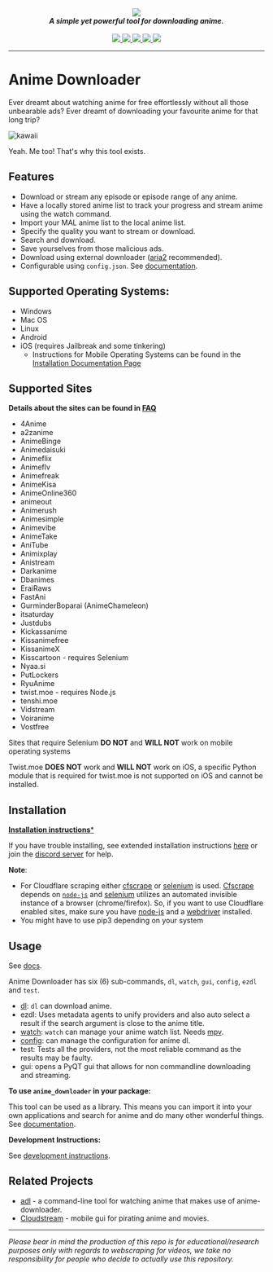 <div align="center">
<img src="https://i.imgur.com/7De34Nh.png">
<br>
<strong><i>A simple yet powerful tool for downloading anime.</i></strong>
<br>
<br>
<a href="https://travis-ci.com/vn-ki/anime-downloader">
<img src="https://img.shields.io/travis/com/vn-ki/anime-downloader.svg?style=for-the-badge&logo=Travis%20CI">
</a>
<a href="https://codecov.io/gh/vn-ki/anime-downloader">
<img src="https://img.shields.io/codecov/c/github/vn-ki/anime-downloader.svg?logo=codecov&style=for-the-badge">
</a>
<a href="https://pypi.org/project/anime-downloader/">
<img src="https://img.shields.io/pypi/v/anime-downloader.svg?logo=python&style=for-the-badge">
</a>
<a href="https://discord.gg/Qn2nWGm">
<img src="https://img.shields.io/discord/483008720167632929.svg?color=%237289DA&label=Discord&logo=Discord&style=for-the-badge">
</a>
<a href="https://anime-downlader.rtfd.io">
<img src="https://img.shields.io/readthedocs/anime-downlader.svg?logo=read%20the%20docs&style=for-the-badge">
</a>
</div>


---

# Anime Downloader

Ever dreamt about watching anime for free effortlessly without all those unbearable ads? Ever dreamt of downloading your favourite anime for that long trip?

![kawaii](https://thumbs.gfycat.com/IgnorantYoungDowitcher-size_restricted.gif)

Yeah. Me too! That's why this tool exists.

## Features

- Download or stream any episode or episode range of any anime.
- Have a locally stored anime list to track your progress and stream anime using the watch command.
- Import your MAL anime list to the local anime list.
- Specify the quality you want to stream or download.
- Search and download.
- Save yourselves from those malicious ads.
- Download using external downloader ([aria2](https://aria2.github.io/) recommended).
- Configurable using `config.json`. See [documentation](https://anime-downlader.readthedocs.io/en/latest/usage/config.html).

## Supported Operating Systems:
- Windows
- Mac OS
- Linux
- Android
- iOS (requires Jailbreak and some tinkering)
  * Instructions for Mobile Operating Systems can be found in the [Installation Documentation Page](https://anime-downlader.readthedocs.io/en/latest/usage/installation.html)

## Supported Sites
**Details about the sites can be found in [FAQ](https://github.com/vn-ki/anime-downloader/wiki/FAQ)**

- 4Anime
- a2zanime
- AnimeBinge
- Animedaisuki
- Animeflix
- Animeflv
- Animefreak
- AnimeKisa
- AnimeOnline360
- animeout
- Animerush
- Animesimple
- Animevibe
- AnimeTake
- AniTube
- Animixplay
- Anistream
- Darkanime
- Dbanimes 
- EraiRaws
- FastAni
- GurminderBoparai (AnimeChameleon)
- itsaturday
- Justdubs
- Kickassanime
- Kissanimefree
- KissanimeX
- Kisscartoon - requires Selenium
- Nyaa.si
- PutLockers
- RyuAnime
- twist.moe - requires Node.js
- tenshi.moe
- Vidstream
- Voiranime
- Vostfree

Sites that require Selenium **DO NOT** and **WILL NOT** work on mobile operating systems

Twist.moe **DOES NOT** work and **WILL NOT** work on iOS, a specific Python module that is required for twist.moe is not supported on iOS and cannot be installed.

## Installation

[**Installation instructions***](https://anime-downlader.readthedocs.io/en/latest/usage/installation.html)

If you have trouble installing, see extended installation instructions [here](https://anime-downlader.readthedocs.io/en/latest/usage/installation.html) or join the [discord server](https://discord.gg/Qn2nWGm) for help.

**Note**:
- For Cloudflare scraping either [cfscrape](https://github.com/Anorov/cloudflare-scrape) or [selenium](https://www.selenium.dev/) is used. [Cfscrape](https://github.com/Anorov/cloudflare-scrape) depends on [`node-js`](https://nodejs.org/en/) and [selenium](https://www.selenium.dev/) utilizes an automated invisible instance of a browser (chrome/firefox). So, if you want to use Cloudflare enabled sites, make sure you have [node-js](https://nodejs.org/en/) and a [webdriver](https://www.selenium.dev/selenium/docs/api/py/index.html#drivers) installed.
- You might have to use pip3 depending on your system

## Usage

See [docs](https://anime-downlader.readthedocs.io/en/latest/usage/dl.html).

Anime Downloader has six (6) sub-commands, `dl`, `watch`, `gui`, `config`, `ezdl` and `test`.

- [dl](https://anime-downlader.readthedocs.io/en/latest/usage/dl.html): `dl` can download anime.
- ezdl: Uses metadata agents to unify providers and also auto select a result if the search argument is close to the anime title.
- [watch](https://anime-downlader.readthedocs.io/en/latest/usage/watch.html): `watch` can manage your anime watch list. Needs [mpv](https://mpv.io).
- [config](https://anime-downlader.readthedocs.io/en/latest/usage/config.html): can manage the configuration for anime dl.
- test: Tests all the providers, not the most reliable command as the results may be faulty.
- gui: opens a PyQT gui that allows for non commandline downloading and streaming.

**To use `anime_downloader` in your package:**

This tool can be used as a library. This means you can import it into your own applications and search for anime and do many other wonderful things.
See [documentation](https://anime-downlader.readthedocs.io/en/latest/usage/api.html).


**Development Instructions:**

See [development instructions](https://anime-downlader.readthedocs.io/en/latest/advanced/custom_site.html).

## Related Projects

- [adl](https://github.com/RaitaroH/adl) - a command-line tool for watching anime that makes use of anime-downloader.
- [Cloudstream](https://github.com/LagradOst/CloudStream-2) - mobile gui for pirating anime and movies.

---

*Please bear in mind the production of this repo is for educational/research purposes only with regards to webscraping for videos, we take no responsibility for people who decide to actually use this repository.*
